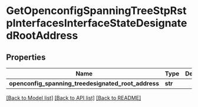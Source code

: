 # GetOpenconfigSpanningTreeStpRstpInterfacesInterfaceStateDesignatedRootAddress

## Properties
Name | Type | Description | Notes
------------ | ------------- | ------------- | -------------
**openconfig_spanning_treedesignated_root_address** | **str** |  | [optional] 

[[Back to Model list]](../README.md#documentation-for-models) [[Back to API list]](../README.md#documentation-for-api-endpoints) [[Back to README]](../README.md)


